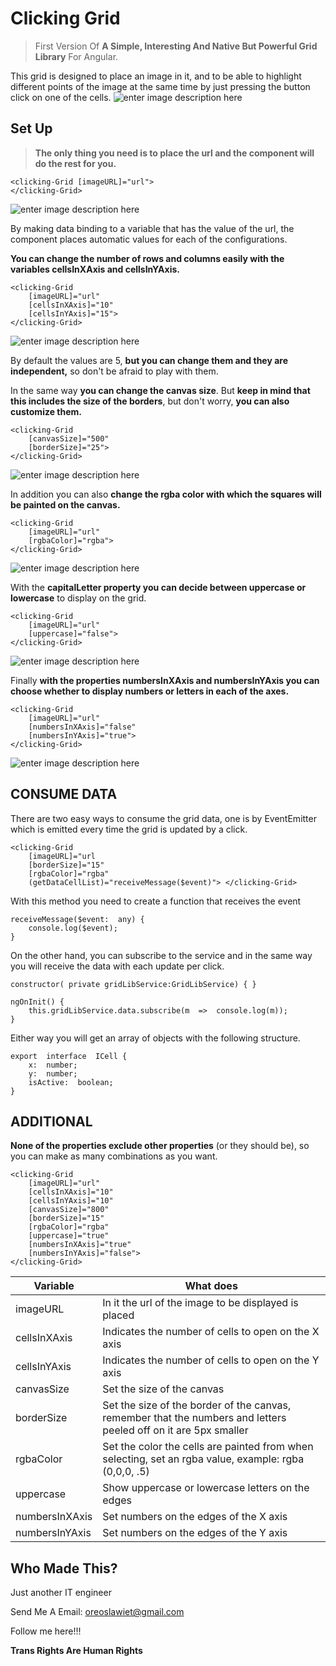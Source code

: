 # Clicking Grid

> First Version Of **A Simple, Interesting And Native But Powerful Grid Library** For Angular.

This grid is designed to place an image in it, and to be able to highlight different points of the image at the same time by just pressing the button click on one of the cells.
![enter image description here](https://raw.githubusercontent.com/JossJoestar/GridAngular/develop/src/assets/example/Example3.PNG)

## Set Up

> **The only thing you need is to place the url and the component will do the rest for you.**

```
<clicking-Grid [imageURL]="url">
</clicking-Grid>
```
![enter image description here](https://raw.githubusercontent.com/JossJoestar/GridAngular/develop/src/assets/tutorial/Step%201.PNG)

By making data binding to a variable that has the value of the url, the component places automatic values for each of the configurations.

**You can change the number of rows and columns easily with the variables cellsInXAxis and cellsInYAxis.**

```
<clicking-Grid
	[imageURL]="url"
	[cellsInXAxis]="10"
	[cellsInYAxis]="15">
</clicking-Grid>
```
![enter image description here](https://raw.githubusercontent.com/JossJoestar/GridAngular/develop/src/assets/tutorial/Step%202.PNG)

By default the values are 5, **but you can change them and they are independent,** so don't be afraid to play with them.
  
In the same way **you can change the canvas size**.
But **keep in mind that this includes the size of the borders**, but don't worry, **you can also customize them.**

```
<clicking-Grid
	[canvasSize]="500"
	[borderSize]="25">
</clicking-Grid>
```
![enter image description here](https://raw.githubusercontent.com/JossJoestar/GridAngular/develop/src/assets/tutorial/Step%203.PNG)

In addition you can also **change the rgba color with which the squares will be painted on the canvas.**
```
<clicking-Grid
	[imageURL]="url"
	[rgbaColor]="rgba">
</clicking-Grid>
```
![enter image description here](https://raw.githubusercontent.com/JossJoestar/GridAngular/develop/src/assets/tutorial/Step%204.PNG)

With the **capitalLetter property you can decide between uppercase or lowercase** to display on the grid.
```
<clicking-Grid
	[imageURL]="url"
	[uppercase]="false">
</clicking-Grid>
```
![enter image description here](https://raw.githubusercontent.com/JossJoestar/GridAngular/develop/src/assets/tutorial/Step%205.PNG)

Finally **with the properties numbersInXAxis and numbersInYAxis you can choose whether to display numbers or letters in each of the axes.**
```
<clicking-Grid
	[imageURL]="url"
	[numbersInXAxis]="false"
	[numbersInYAxis]="true">
</clicking-Grid>
```
![enter image description here](https://raw.githubusercontent.com/JossJoestar/GridAngular/develop/src/assets/tutorial/Step%206%20y%207.PNG)
## CONSUME DATA

There are two easy ways to consume the grid data, one is by EventEmitter which is emitted every time the grid is updated by a click.

    <clicking-Grid
	    [imageURL]="url
	    [borderSize]="15"
	    [rgbaColor]="rgba"    
	    (getDataCellList)="receiveMessage($event)"> </clicking-Grid>
 With this method you need to create a function that receives the event

    receiveMessage($event:  any) {
        console.log($event);
    }
On the other hand, you can subscribe to the service and in the same way you will receive the data with each update per click.

    constructor( private gridLibService:GridLibService) { }
    
    ngOnInit() {
	    this.gridLibService.data.subscribe(m  =>  console.log(m));
    }
   Either way you will get an array of objects with the following structure.

    export  interface  ICell {
	    x:  number;
	    y:  number;
	    isActive:  boolean;
	}

## ADDITIONAL
**None of the properties exclude other properties** (or they should be), so you can make as many combinations as you want.

    <clicking-Grid
    	[imageURL]="url"
    	[cellsInXAxis]="10"
    	[cellsInYAxis]="10"
    	[canvasSize]="800"
    	[borderSize]="15"
    	[rgbaColor]="rgba"
    	[uppercase]="true"
    	[numbersInXAxis]="true"
    	[numbersInYAxis]="false">
    </clicking-Grid>
|Variable| What does |
|--|--|
| imageURL |In it the url of the image to be displayed is placed  |
|cellsInXAxis|Indicates the number of cells to open on the X axis|
|cellsInYAxis|Indicates the number of cells to open on the Y axis|
|canvasSize|Set the size of the canvas|
|borderSize|Set the size of the border of the canvas, remember that the numbers and letters peeled off on it are 5px smaller|
|rgbaColor|Set the color the cells are painted from when selecting, set an rgba value, example: rgba (0,0,0, .5)|
|uppercase|Show uppercase or lowercase letters on the edges|
|numbersInXAxis|Set numbers on the edges of the X axis|
|numbersInYAxis|Set numbers on the edges of the Y axis|

## Who Made This?
Just another IT engineer

Send Me A Email:  oreoslawiet@gmail.com

Follow me here!!! 

**Trans Rights Are Human Rights**

